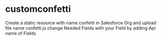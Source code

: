 # customconfetti
Create a static resource with name confetti in Salesforce Org and upload file name confetti.js 
change Needed Fields with your Field by adding Api name of Fields 
